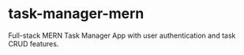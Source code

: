 # task-manager-mern
Full-stack MERN Task Manager App with user authentication and task CRUD features.

